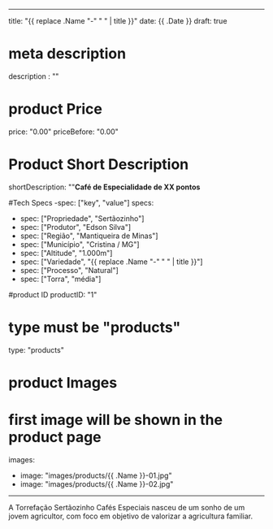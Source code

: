 
---
title: "{{ replace .Name "-" " " | title }}"
date: {{ .Date }}
draft: true

# meta description
description : ""

# product Price
price: "0.00"
priceBefore: "0.00"

# Product Short Description
shortDescription: ""**Café de Especialidade de XX pontos**

#Tech Specs -spec: ["key", "value"]
specs:
  - spec: ["Propriedade", "Sertãozinho"]
  - spec: ["Produtor", "Edson Silva"]
  - spec: ["Região", "Mantiqueira de Minas"]
  - spec: ["Município", "Cristina / MG"]
  - spec: ["Altitude", "1.000m"]
  - spec: ["Variedade", "{{ replace .Name "-" " " | title }}"]
  - spec: ["Processo", "Natural"]
  - spec: ["Torra", "média"]

#product ID
productID: "1"

# type must be "products"
type: "products"

# product Images
# first image will be shown in the product page
images:
  - image: "images/products/{{ .Name }}-01.jpg"
  - image: "images/products/{{ .Name }}-02.jpg"
---

A Torrefação Sertãozinho Cafés Especiais nasceu de um sonho de um jovem agricultor, com foco em objetivo de valorizar a agricultura familiar.
